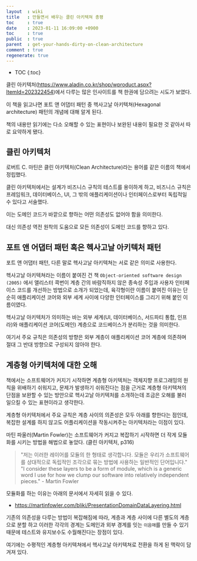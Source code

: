 ```yaml
---
layout  : wiki
title   : 만들면서 배우는 클린 아키텍쳐 총평
toc     : true
date    : 2023-01-11 16:09:00 +0900
toc     : true
public  : true
parent  : get-your-hands-dirty-on-clean-architecture
comment : true
regenerate: true
---
```


* TOC
{:toc}

클린 아키텍처(https://www.aladin.co.kr/shop/wproduct.aspx?ItemId=202322454)에서 다루는 많은 인사이트를 책 한권에 담으려는 시도가 보였다.  

이 책을 읽고나면 포트 앤 어댑터 패턴 중 헥사고날 아키텍쳐(Hexagonal architecture) 패턴의 개념에 대해 알게 된다.  

책의 내용만 읽기에는 다소 오해할 수 있는 표현이나 보완된 내용이 필요한 것 같아서 따로 요약하게 됐다.

## 클린 아키텍처

로버트 C. 마틴은 클린 아키텍처(Clean Architecture)라는 용어를 같은 이름의 책에서 정립했다.  

클린 아키텍처에서는 설계가 비즈니스 규칙의 테스트를 용이하게 하고, 비즈니스 규칙은 프레임워크, 데이터베이스, UI, 그 밖의 애플리케이션이나 인터페이스로부터 독립적일 수 있다고 서술했다.  

이는 도메인 코드가 바깥으로 향하는 어떤 의존성도 없어야 함을 의미한다.  

대신 의존성 역전 원착의 도움으로 모든 의존성이 도메인 코드를 향하고 있다.  

## 포트 앤 어댑터 패턴 혹은 헥사고날 아키텍처 패턴

포트 앤 어댑터 패턴, 다른 말로 헥사고날 아키텍쳐는 서로 같은 의미로 사용한다.  

헥사고날 아키텍쳐라는 이름이 붙여진 건 책 `Object-oriented software design (2005)` 에서 앨리스터 콕번이 계층 간의 바람직하지 않은 종속성 주입과 사용자 인터페이스 코드를 개선하는 방법으로 소개가 되었는데, 육각형이란 이름이 붙여진 이유는 단순히 애플리케이션 코어와 외부 세계 사이에 다양한 인터페이스를 그리기 위해 붙인 이름이였다.  

헥사고날 아키텍처가 의미하는 바는 외부 세계(UI, 데이터베이스, 서드파티 통합, 인프라)와 애플리케이션 코어(도메인) 계층으로 코드베이스가 분리하는 것을 의미한다.  

여기서 주요 규칙은 의존성의 방향은 외부 계층이 애플리케이션 코어 계층에 의존하며 절대 그 반대 방향으로 구성되지 않아야 한다.  

## 계층형 아키텍처에 대한 오해

책에서는 소프트웨어가 커지기 시작하면 계층형 아키텍처는 객체지향 프로그래밍의 원칙을 위배하기 쉬워지고, 문제가 발생하기 쉬워진다는 점을 근거로 계층형 아키텍쳐의 단점을 보완할 수 있는 방안으로 헥사고날 아키텍처를 소개하는데 조금은 오해를 불러 일으킬 수 있는 표현이라고 생각한다.  

계층형 아키텍처에서 주요 규칙은 계층 사이의 의존성은 모두 아래를 향한다는 점인데, 복잡한 설계를 하지 않고도 어플리케이션을 작동시켜주는 아키텍처라는 이점이 있다.  

마틴 파울러(Martin Fowler)는 소프트웨어가 커지고 복잡하기 시작하면 더 작게 모듈화를 시키는 방법을 해법으로 놓았다. (클린 아키텍처, p316)  

> "저는 이러한 레이어를 모듈의 한 형태로 생각합니다. 모듈은 우리가 소프트웨어를 상대적으로 독립적인 조각으로 묶는 방법에 사용하는 일반적인 단어입니다." 
"I consider these layers to be a form of module, which is a generic word I use for how we clump our software into relatively independent pieces." - Martin Fowler

모듈화를 하는 이유는 아래의 문서에서 자세히 읽을 수 있다.  

- https://martinfowler.com/bliki/PresentationDomainDataLayering.html

기존의 의존성을 다루는 방법이 복잡해짐에 따라, 계층과 계층 사이에 다른 별도의 계층으로 분할 하고 이러한 각각의 경계는 도메인과 외부 경계를 잇는 `이음매`를 만들 수 있기 때문에 테스트와 유지보수도 수월해진다는 장점이 있다.  

여기에는 수평적인 계층형 아키텍쳐에서 헥사고날 아키텍쳐로 전환을 하게 된 맥락이 담겨져 있다.  
